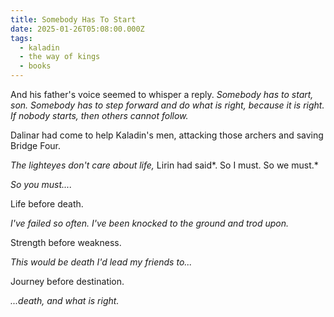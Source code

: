 ```yaml
---
title: Somebody Has To Start
date: 2025-01-26T05:08:00.000Z
tags:
  - kaladin
  - the way of kings
  - books
---
```

And his father's voice seemed to whisper a reply. *Somebody has to start, son. Somebody has to step forward and do what is right, because it is right. If nobody starts, then others cannot follow.*

Dalinar had come to help Kaladin's men, attacking those archers and saving Bridge Four.

*The lighteyes don't care about life,* Lirin had said*. So I must. So we must.*

*So you must....*

Life before death.

*I've failed so often. I've been knocked to the ground and trod upon.*

Strength before weakness.

*This would be death I'd lead my friends to...*

Journey before destination.

*...death, and what is right.*
